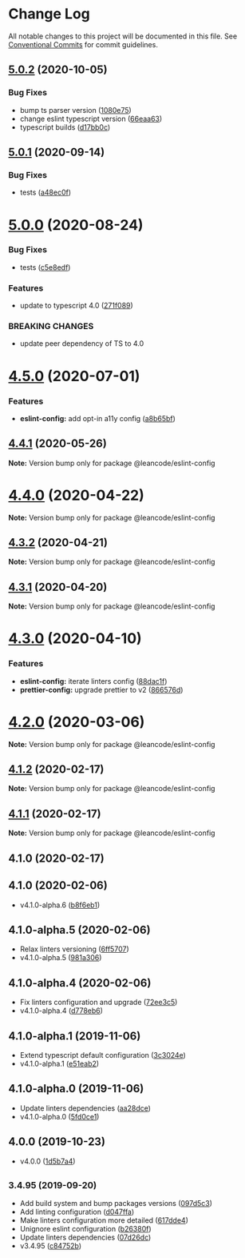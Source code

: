 # Change Log

All notable changes to this project will be documented in this file.
See [Conventional Commits](https://conventionalcommits.org) for commit guidelines.

<a name="5.0.2"></a>
## [5.0.2](https://bitbucket.org/projects/leancode-team/repos/core-js-library/compare/diff?targetBranch=refs%2Ftags%2Fv5.0.1&sourceBranch=refs%2Ftags%2Fv5.0.2) (2020-10-05)


### Bug Fixes

* bump ts parser version ([1080e75](https://bitbucket.org/projects/leancode-team/repos/core-js-library/commits/1080e75))
* change eslint typescript version ([66eaa63](https://bitbucket.org/projects/leancode-team/repos/core-js-library/commits/66eaa63))
* typescript builds ([d17bb0c](https://bitbucket.org/projects/leancode-team/repos/core-js-library/commits/d17bb0c))





<a name="5.0.1"></a>
## [5.0.1](https://bitbucket.org/projects/leancode-team/repos/core-js-library/compare/diff?targetBranch=refs%2Ftags%2Fv5.0.0&sourceBranch=refs%2Ftags%2Fv5.0.1) (2020-09-14)


### Bug Fixes

* tests ([a48ec0f](https://bitbucket.org/projects/leancode-team/repos/core-js-library/commits/a48ec0f))





<a name="5.0.0"></a>
# [5.0.0](https://bitbucket.org/projects/leancode-team/repos/core-js-library/compare/diff?targetBranch=refs%2Ftags%2Fv4.5.0&sourceBranch=refs%2Ftags%2Fv5.0.0) (2020-08-24)


### Bug Fixes

* tests ([c5e8edf](https://bitbucket.org/projects/leancode-team/repos/core-js-library/commits/c5e8edf))


### Features

* update to typescript 4.0 ([271f089](https://bitbucket.org/projects/leancode-team/repos/core-js-library/commits/271f089))


### BREAKING CHANGES

* update peer dependency of TS to 4.0





<a name="4.5.0"></a>
# [4.5.0](https://bitbucket.org/projects/leancode-team/repos/core-js-library/compare/diff?targetBranch=refs%2Ftags%2Fv4.4.1&sourceBranch=refs%2Ftags%2Fv4.5.0) (2020-07-01)


### Features

* **eslint-config:** add opt-in a11y config ([a8b65bf](https://bitbucket.org/projects/leancode-team/repos/core-js-library/commits/a8b65bf))





<a name="4.4.1"></a>
## [4.4.1](https://bitbucket.org/projects/leancode-team/repos/core-js-library/compare/diff?targetBranch=refs%2Ftags%2Fv4.4.0&sourceBranch=refs%2Ftags%2Fv4.4.1) (2020-05-26)

**Note:** Version bump only for package @leancode/eslint-config





<a name="4.4.0"></a>
# [4.4.0](https://bitbucket.org/projects/leancode-team/repos/core-js-library/compare/diff?targetBranch=refs%2Ftags%2Fv4.3.2&sourceBranch=refs%2Ftags%2Fv4.4.0) (2020-04-22)

**Note:** Version bump only for package @leancode/eslint-config





<a name="4.3.2"></a>
## [4.3.2](https://bitbucket.org/projects/leancode-team/repos/core-js-library/compare/diff?targetBranch=refs%2Ftags%2Fv4.3.1&sourceBranch=refs%2Ftags%2Fv4.3.2) (2020-04-21)

**Note:** Version bump only for package @leancode/eslint-config





<a name="4.3.1"></a>
## [4.3.1](https://bitbucket.org/projects/leancode-team/repos/core-js-library/compare/diff?targetBranch=refs%2Ftags%2Fv4.3.0&sourceBranch=refs%2Ftags%2Fv4.3.1) (2020-04-20)

**Note:** Version bump only for package @leancode/eslint-config





<a name="4.3.0"></a>
# [4.3.0](https://bitbucket.org/projects/leancode-team/repos/core-js-library/compare/diff?targetBranch=refs%2Ftags%2Fv4.2.0&sourceBranch=refs%2Ftags%2Fv4.3.0) (2020-04-10)


### Features

* **eslint-config:** iterate linters config ([88dac1f](https://bitbucket.org/projects/leancode-team/repos/core-js-library/commits/88dac1f))
* **prettier-config:** upgrade prettier to v2 ([866576d](https://bitbucket.org/projects/leancode-team/repos/core-js-library/commits/866576d))





<a name="4.2.0"></a>
# [4.2.0](https://bitbucket.org/projects/leancode-team/repos/core-js-library/compare/diff?targetBranch=refs%2Ftags%2Fv4.1.2&sourceBranch=refs%2Ftags%2Fv4.2.0) (2020-03-06)

**Note:** Version bump only for package @leancode/eslint-config





<a name="4.1.2"></a>
## [4.1.2](https://bitbucket.org/projects/leancode-team/repos/core-js-library/compare/diff?targetBranch=refs%2Ftags%2Fv4.1.1&sourceBranch=refs%2Ftags%2Fv4.1.2) (2020-02-17)

**Note:** Version bump only for package @leancode/eslint-config





<a name="4.1.1"></a>
## [4.1.1](https://bitbucket.org/projects/leancode-team/repos/core-js-library/compare/diff?targetBranch=refs%2Ftags%2Fv4.1.0&sourceBranch=refs%2Ftags%2Fv4.1.1) (2020-02-17)

**Note:** Version bump only for package @leancode/eslint-config





## 4.1.0 (2020-02-17)




## 4.1.0 (2020-02-06)

* v4.1.0-alpha.6 ([b8f6eb1](https://bitbucket.org/leancode-team/core-js-library/commits/b8f6eb1))



## 4.1.0-alpha.5 (2020-02-06)

* Relax linters versioning ([6ff5707](https://bitbucket.org/leancode-team/core-js-library/commits/6ff5707))
* v4.1.0-alpha.5 ([981a306](https://bitbucket.org/leancode-team/core-js-library/commits/981a306))



## 4.1.0-alpha.4 (2020-02-06)

* Fix linters configuration and upgrade ([72ee3c5](https://bitbucket.org/leancode-team/core-js-library/commits/72ee3c5))
* v4.1.0-alpha.4 ([d778eb6](https://bitbucket.org/leancode-team/core-js-library/commits/d778eb6))



## 4.1.0-alpha.1 (2019-11-06)

* Extend typescript default configuration ([3c3024e](https://bitbucket.org/leancode-team/core-js-library/commits/3c3024e))
* v4.1.0-alpha.1 ([e51eab2](https://bitbucket.org/leancode-team/core-js-library/commits/e51eab2))



## 4.1.0-alpha.0 (2019-11-06)

* Update linters dependencies ([aa28dce](https://bitbucket.org/leancode-team/core-js-library/commits/aa28dce))
* v4.1.0-alpha.0 ([5fd0ce1](https://bitbucket.org/leancode-team/core-js-library/commits/5fd0ce1))



## 4.0.0 (2019-10-23)

* v4.0.0 ([1d5b7a4](https://bitbucket.org/leancode-team/core-js-library/commits/1d5b7a4))



## <small>3.4.95 (2019-09-20)</small>

* Add build system and bump packages versions ([097d5c3](https://bitbucket.org/leancode-team/core-js-library/commits/097d5c3))
* Add linting configuration ([d047ffa](https://bitbucket.org/leancode-team/core-js-library/commits/d047ffa))
* Make linters configuration more detailed ([617dde4](https://bitbucket.org/leancode-team/core-js-library/commits/617dde4))
* Unignore eslint configuration ([b26380f](https://bitbucket.org/leancode-team/core-js-library/commits/b26380f))
* Update linters dependencies ([07d26dc](https://bitbucket.org/leancode-team/core-js-library/commits/07d26dc))
* v3.4.95 ([c84752b](https://bitbucket.org/leancode-team/core-js-library/commits/c84752b))
